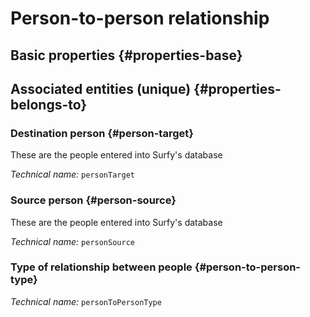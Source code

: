 # Person-to-person relationship
<!--- THIS FILE IS GENERATED PLEASE DO NOT EDIT IT DIRECTLY --->



<OH code="personToPerson"/>


## Basic properties {#properties-base}



## Associated entities (unique) {#properties-belongs-to}

### Destination person {#person-target}

These are the people entered into Surfy's database

*Technical name:* ```personTarget```
<PH code="personToPerson:personTarget"/>

### Source person {#person-source}

These are the people entered into Surfy's database

*Technical name:* ```personSource```
<PH code="personToPerson:personSource"/>

### Type of relationship between people {#person-to-person-type}



*Technical name:* ```personToPersonType```
<PH code="personToPerson:personToPersonType"/>





